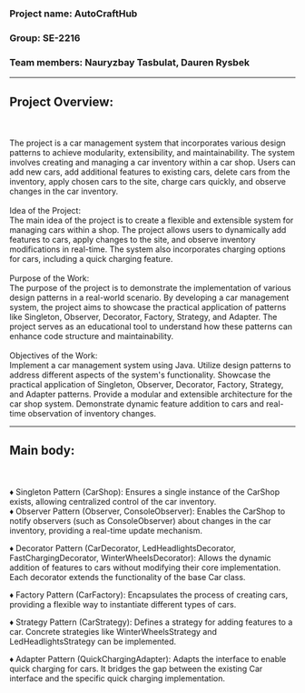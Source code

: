 <h3><b>Project name:</b> AutoCraftHub <br></h3>
<h3><b>Group:</b> SE-2216 <br></h3>
<h3><b>Team members:</b> Nauryzbay Tasbulat, Dauren Rysbek <br></h3>
<hr>
<h2>Project Overview:</h2><br><br>
The project is a car management system that incorporates various design patterns to achieve modularity, extensibility, and maintainability. The system involves creating and managing a car inventory within a car shop. Users can add new cars, add additional features to existing cars, delete cars from the inventory, apply chosen cars to the site, charge cars quickly, and observe changes in the car inventory.<br><br>
Idea of the Project:
<br>
The main idea of the project is to create a flexible and extensible system for managing cars within a shop. The project allows users to dynamically add features to cars, apply changes to the site, and observe inventory modifications in real-time. The system also incorporates charging options for cars, including a quick charging feature.<br><br>
Purpose of the Work:
<br>
The purpose of the project is to demonstrate the implementation of various design patterns in a real-world scenario. By developing a car management system, the project aims to showcase the practical application of patterns like Singleton, Observer, Decorator, Factory, Strategy, and Adapter. The project serves as an educational tool to understand how these patterns can enhance code structure and maintainability.<br><br>
Objectives of the Work:
<br>
Implement a car management system using Java.
Utilize design patterns to address different aspects of the system's functionality.
Showcase the practical application of Singleton, Observer, Decorator, Factory, Strategy, and Adapter patterns.
Provide a modular and extensible architecture for the car shop system.
Demonstrate dynamic feature addition to cars and real-time observation of inventory changes.
<hr>
<h2>Main body:</h2><br><br>
&diams; Singleton Pattern (CarShop): Ensures a single instance of the CarShop exists, allowing centralized control of the car inventory.
<br>
&diams; Observer Pattern (Observer, ConsoleObserver): Enables the CarShop to notify observers (such as ConsoleObserver) about changes in the car inventory, providing a real-time update mechanism.

&diams; Decorator Pattern (CarDecorator, LedHeadlightsDecorator, FastChargingDecorator, WinterWheelsDecorator): Allows the dynamic addition of features to cars without modifying their core implementation. Each decorator extends the functionality of the base Car class.

&diams; Factory Pattern (CarFactory): Encapsulates the process of creating cars, providing a flexible way to instantiate different types of cars.

&diams; Strategy Pattern (CarStrategy): Defines a strategy for adding features to a car. Concrete strategies like WinterWheelsStrategy and LedHeadlightsStrategy can be implemented.

&diams; Adapter Pattern (QuickChargingAdapter): Adapts the interface to enable quick charging for cars. It bridges the gap between the existing Car interface and the specific quick charging implementation.<br>
